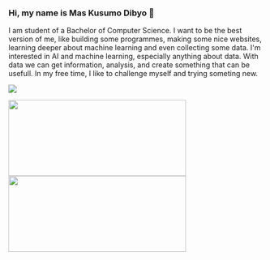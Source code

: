 ### Hi, my name is Mas Kusumo Dibyo 👋
I am student of a Bachelor of Computer Science. I want to be the best version of me, like building some programmes, making some nice websites, learning deeper about machine learning and even collecting some data. I'm interested in AI and machine learning, especially anything about data. With data we can get information, analysis, and create something that can be usefull. In my free time, I like to challenge myself and trying someting new.

<p>
  <a href="https://www.linkedin.com/in/maskusumodibyo/">
    <img align="center" src="https://img.shields.io/badge/-maskusumodibyo-blue?style=flat&logo=Linkedin&logoColor=white&link=https://https://www.linkedin.com/in/maskusumodibyo/">
  </a>
</p>
<p>
  <a href="https://github.com/kusdby/github-readme-stats">
    <img height="150" width="350" align="center" src="https://github-readme-stats.vercel.app/api?username=kusdby&show_icons=true&count_private=true&theme=dark">
  </a>
  <a href="https://github.com/kusdby/github-readme-stats">
    <img height="150" width="350" align="center" src="https://github-readme-stats.vercel.app/api/top-langs/?username=kusdby&layout=compact&theme=dark">
  </a>
</p>
